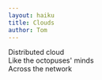 ```yaml
---
layout: haiku
title: Clouds
author: Tom
---
```


Distributed cloud<br>
Like the octopuses' minds<br>
Across the network<br>
